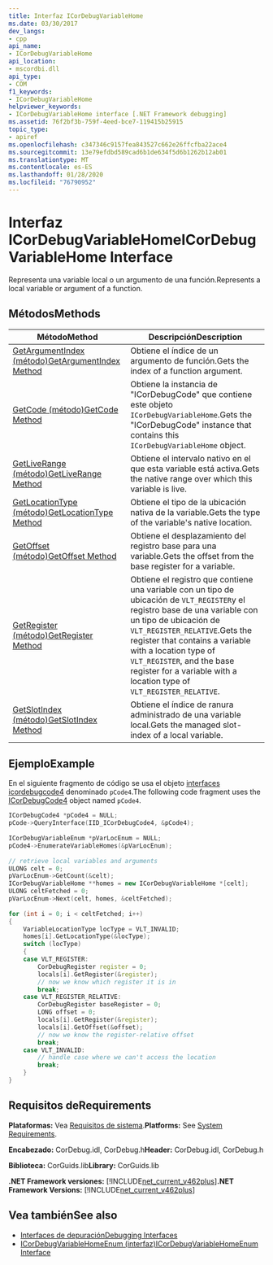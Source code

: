 ```yaml
---
title: Interfaz ICorDebugVariableHome
ms.date: 03/30/2017
dev_langs:
- cpp
api_name:
- ICorDebugVariableHome
api_location:
- mscordbi.dll
api_type:
- COM
f1_keywords:
- ICorDebugVariableHome
helpviewer_keywords:
- ICorDebugVariableHome interface [.NET Framework debugging]
ms.assetid: 76f2bf3b-759f-4eed-bce7-119415b25915
topic_type:
- apiref
ms.openlocfilehash: c347346c9157fea843527c662e26ffcfba22ace4
ms.sourcegitcommit: 13e79efdbd589cad6b1de634f5d6b1262b12ab01
ms.translationtype: MT
ms.contentlocale: es-ES
ms.lasthandoff: 01/28/2020
ms.locfileid: "76790952"
---
```

# <a name="icordebugvariablehome-interface"></a><span data-ttu-id="903f1-102">Interfaz ICorDebugVariableHome</span><span class="sxs-lookup"><span data-stu-id="903f1-102">ICorDebugVariableHome Interface</span></span>
<span data-ttu-id="903f1-103">Representa una variable local o un argumento de una función.</span><span class="sxs-lookup"><span data-stu-id="903f1-103">Represents a local variable or argument of a function.</span></span>  
  
## <a name="methods"></a><span data-ttu-id="903f1-104">Métodos</span><span class="sxs-lookup"><span data-stu-id="903f1-104">Methods</span></span>  
  
|<span data-ttu-id="903f1-105">Método</span><span class="sxs-lookup"><span data-stu-id="903f1-105">Method</span></span>|<span data-ttu-id="903f1-106">Descripción</span><span class="sxs-lookup"><span data-stu-id="903f1-106">Description</span></span>|  
|------------|-----------------|  
|[<span data-ttu-id="903f1-107">GetArgumentIndex (método)</span><span class="sxs-lookup"><span data-stu-id="903f1-107">GetArgumentIndex Method</span></span>](icordebugvariablehome-getargumentindex-method.md)|<span data-ttu-id="903f1-108">Obtiene el índice de un argumento de función.</span><span class="sxs-lookup"><span data-stu-id="903f1-108">Gets the index of a function argument.</span></span>|  
|[<span data-ttu-id="903f1-109">GetCode (método)</span><span class="sxs-lookup"><span data-stu-id="903f1-109">GetCode Method</span></span>](icordebugvariablehome-getcode-method.md)|<span data-ttu-id="903f1-110">Obtiene la instancia de "ICorDebugCode" que contiene este objeto `ICorDebugVariableHome`.</span><span class="sxs-lookup"><span data-stu-id="903f1-110">Gets the "ICorDebugCode" instance that contains this `ICorDebugVariableHome` object.</span></span>|  
|[<span data-ttu-id="903f1-111">GetLiveRange (método)</span><span class="sxs-lookup"><span data-stu-id="903f1-111">GetLiveRange Method</span></span>](icordebugvariablehome-getliverange-method.md)|<span data-ttu-id="903f1-112">Obtiene el intervalo nativo en el que esta variable está activa.</span><span class="sxs-lookup"><span data-stu-id="903f1-112">Gets the native range over which this variable is live.</span></span>|  
|[<span data-ttu-id="903f1-113">GetLocationType (método)</span><span class="sxs-lookup"><span data-stu-id="903f1-113">GetLocationType Method</span></span>](icordebugvariablehome-getlocationtype-method.md)|<span data-ttu-id="903f1-114">Obtiene el tipo de la ubicación nativa de la variable.</span><span class="sxs-lookup"><span data-stu-id="903f1-114">Gets the type of the variable's native location.</span></span>|  
|[<span data-ttu-id="903f1-115">GetOffset (método)</span><span class="sxs-lookup"><span data-stu-id="903f1-115">GetOffset Method</span></span>](icordebugvariablehome-getoffset-method.md)|<span data-ttu-id="903f1-116">Obtiene el desplazamiento del registro base para una variable.</span><span class="sxs-lookup"><span data-stu-id="903f1-116">Gets the offset from the base register for a variable.</span></span>|  
|[<span data-ttu-id="903f1-117">GetRegister (método)</span><span class="sxs-lookup"><span data-stu-id="903f1-117">GetRegister Method</span></span>](icordebugvariablehome-getregister-method.md)|<span data-ttu-id="903f1-118">Obtiene el registro que contiene una variable con un tipo de ubicación de `VLT_REGISTER`y el registro base de una variable con un tipo de ubicación de `VLT_REGISTER_RELATIVE`.</span><span class="sxs-lookup"><span data-stu-id="903f1-118">Gets the register that contains a variable with a location type of `VLT_REGISTER`, and the base register for a variable with a location type of `VLT_REGISTER_RELATIVE`.</span></span>|  
|[<span data-ttu-id="903f1-119">GetSlotIndex (método)</span><span class="sxs-lookup"><span data-stu-id="903f1-119">GetSlotIndex Method</span></span>](icordebugvariablehome-getslotindex-method.md)|<span data-ttu-id="903f1-120">Obtiene el índice de ranura administrado de una variable local.</span><span class="sxs-lookup"><span data-stu-id="903f1-120">Gets the managed slot-index of a local variable.</span></span>|  
  
## <a name="example"></a><span data-ttu-id="903f1-121">Ejemplo</span><span class="sxs-lookup"><span data-stu-id="903f1-121">Example</span></span>  
 <span data-ttu-id="903f1-122">En el siguiente fragmento de código se usa el objeto [interfaces icordebugcode4](icordebugcode4-interface.md) denominado `pCode4`.</span><span class="sxs-lookup"><span data-stu-id="903f1-122">The following code fragment uses the [ICorDebugCode4](icordebugcode4-interface.md) object named `pCode4`.</span></span>  
  
```cpp  
ICorDebugCode4 *pCode4 = NULL;  
pCode->QueryInterface(IID_ICorDebugCode4, &pCode4);  
  
ICorDebugVariableEnum *pVarLocEnum = NULL;  
pCode4->EnumerateVariableHomes(&pVarLocEnum);  
  
// retrieve local variables and arguments  
ULONG celt = 0;  
pVarLocEnum->GetCount(&celt);  
ICorDebugVariableHome **homes = new ICorDebugVariableHome *[celt];  
ULONG celtFetched = 0;  
pVarLocEnum->Next(celt, homes, &celtFetched);  
  
for (int i = 0; i < celtFetched; i++)  
{  
    VariableLocationType locType = VLT_INVALID;  
    homes[i].GetLocationType(&locType);  
    switch (locType)  
    {  
    case VLT_REGISTER:  
        CorDebugRegister register = 0;  
        locals[i].GetRegister(&register);  
        // now we know which register it is in  
        break;  
    case VLT_REGISTER_RELATIVE:  
        CorDebugRegister baseRegister = 0;  
        LONG offset = 0;  
        locals[i].GetRegister(&register);  
        locals[i].GetOffset(&offset);  
        // now we know the register-relative offset  
        break;  
    case VLT_INVALID:  
        // handle case where we can't access the location  
        break;  
    }  
}  
```  
  
## <a name="requirements"></a><span data-ttu-id="903f1-123">Requisitos de</span><span class="sxs-lookup"><span data-stu-id="903f1-123">Requirements</span></span>  
 <span data-ttu-id="903f1-124">**Plataformas:** Vea [Requisitos de sistema](../../../../docs/framework/get-started/system-requirements.md).</span><span class="sxs-lookup"><span data-stu-id="903f1-124">**Platforms:** See [System Requirements](../../../../docs/framework/get-started/system-requirements.md).</span></span>  
  
 <span data-ttu-id="903f1-125">**Encabezado:** CorDebug.idl, CorDebug.h</span><span class="sxs-lookup"><span data-stu-id="903f1-125">**Header:** CorDebug.idl, CorDebug.h</span></span>  
  
 <span data-ttu-id="903f1-126">**Biblioteca:** CorGuids.lib</span><span class="sxs-lookup"><span data-stu-id="903f1-126">**Library:** CorGuids.lib</span></span>  
  
 <span data-ttu-id="903f1-127">**.NET Framework versiones:** [!INCLUDE[net_current_v462plus](../../../../includes/net-current-v462plus-md.md)]</span><span class="sxs-lookup"><span data-stu-id="903f1-127">**.NET Framework Versions:** [!INCLUDE[net_current_v462plus](../../../../includes/net-current-v462plus-md.md)]</span></span>  
  
## <a name="see-also"></a><span data-ttu-id="903f1-128">Vea también</span><span class="sxs-lookup"><span data-stu-id="903f1-128">See also</span></span>

- [<span data-ttu-id="903f1-129">Interfaces de depuración</span><span class="sxs-lookup"><span data-stu-id="903f1-129">Debugging Interfaces</span></span>](debugging-interfaces.md)
- [<span data-ttu-id="903f1-130">ICorDebugVariableHomeEnum (interfaz)</span><span class="sxs-lookup"><span data-stu-id="903f1-130">ICorDebugVariableHomeEnum Interface</span></span>](icordebugvariablehomeenum-interface.md)
